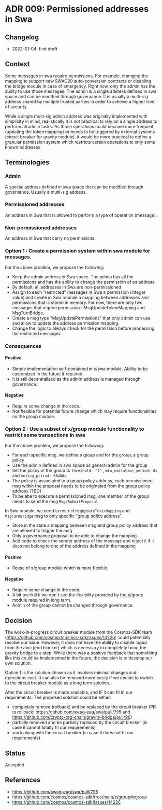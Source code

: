 # ADR 009: Permissioned addresses in Swa

## Changelog
* 2022-01-04: first draft

## Context

Some messages in swa require permissions. For example, changing the mapping to support new SWAC20 auto-conversion contracts or disabling the bridge module in case of emergency. Right now, only the admin has the ability to use those messages.
 The admin is a single address defined in swa space and can be modified through governance. It is usually a multi-sig address shared by multiple trusted parties in order to achieve a higher level of security.

While a single multi-sig admin address was originally implemented with simplicity in mind, realistically it is not practical to rely on a single address to perform all admin tasks.
As those operations could become more frequent (updating the token mapping) or needs to be triggered by external systems (circuit breaker for gravity module), it would be more practical to define a granular permission system which restricts certain operations to only some known addresses.


## Terminologies

### Admin

A special address defined in swa space that can be modified through governance. Usually a multi-sig address.

### Permissioned addresses

An address in Swa that is allowed to perform a type of operation (message).

### Non-permissioned addresses

An address in Swa that carry no permissions.


### Option 1 : Create a permission system within swa module for messages.

For the above problem, we propose the following:

- Keep the admin address in Swa space. The admin has all the permissions and has the ability to change the permission of an address.
- By default, all addresses in Swa are non-permissioned
- Assign to each "restricted" messages in Swa a permission (integer value) and create in Swa module a mapping between addresses and permissions that is stored in memory. For now, there are only two messages that require permission : MsgUpdateTokenMapping and MsgTurnBridge.
- Create a msg type "MsgUpdatePermissions" that only admin can use and allow to update the address permission mapping.
- Change the logic to always check for the permission before processing the restricted messages.

### Consequences

#### Positive

- Simple implementation self-contained in x/swa module. Ability to be customized in the future if required.
- It is still decentralized as the admin address is managed through governance. 


#### Negative

- Require some change in the code.
- Not flexible for potential future change which may require functionalities on the group module.


### Option 2 : Use a subset of x/group module functionality to restrict some transactions in swa

For the above problem, we propose the following:

- For each specific msg, we define a group and for the group, a group policy
- Use the admin defined in swa space as general admin for the group
- Set the policy of the group to ``threshold: "1"`` , ``min_execution_period: 0s`` and ``voting_period: 86400s``
- The policy is associated to a group policy address, each permissioned msg within the proposal needs to be originated from the group policy address (TBD)
- To be abe to execute a permissioned msg, one member of the group needs to send the msg ``Msg/SubmitProposal``

In Swa module, we need to restrict ``MsgUpdateTokenMapping`` and ``MsgTurnBridge`` msg to only specific "group policy address".

- Store in the state a mapping between msg and group policy address that are allowed to trigger the msg
- Only a governance proposal to be able to change the mapping
- Add code to check the sender address of the message and reject it if it does not belong to one of the address defined in the mapping

#### Positive

- Reuse of x/group module which is more flexible.

#### Negative

- Require some change in the code.
- A bit overkill if we don't see the flexibility provided by the x/group module required in long term.
- Admin of the group cannot be changed through governance.


## Decision

The work-in-progress circuit breaker module from the Cosmos-SDK team (https://github.com/cosmos/cosmos-sdk/issues/14226) could potentially resolve our issue. However, it does not have the ability to disable logics from the abci
(end blocker) which is necessary to completely bring the gravity bridge to a stop. While there was a positive feedback that something like this could be implemented in the future, the decision is to develop our own solution.

Option 1 is the solution chosen as it involves minimal changes and operations cost. It can also be removed more easily if we decide to switch to the circuit breaker module as a long term solution.

After the circuit breaker is made available, and IF it can fit in our requirements. The proposed solution could be either:
- completely remove (rollback) and be replaced by the circuit breaker
  (PR to rollback: https://github.com/swag-eag/swa/pull/795 and https://github.com/crypto-org-chain/gravity-bridge/pull/96)
- partially removed and be partially replaced by the circuit breaker (in case it cannot totally fit our requirements)
- work along with the circuit breaker (in case it does not fit our requirements)


## Status

Accepted


## References

- https://github.com/swag-eag/swa/pull/795
- https://github.com/cosmos/cosmos-sdk/tree/main/x/group#xgroup
- https://github.com/cosmos/cosmos-sdk/issues/14226